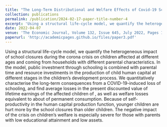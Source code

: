 ```yaml
---
title: "The Long-Term Distributional and Welfare Effects of Covid-19 School Closures"
collection: publications
permalink: /publication/2024-02-17-paper-title-number-4
excerpt: 'Using a structural life-cycle model, we quantify the heterogeneous impact of school closures during the corona crisis on children affected at different ages and coming from households with different parental characteristics. In the model, public investment through schooling is combined with parental time and resource investments in the production of child human capital at different stages in the children’s development process. We quantitatively characterise the long-term consequences from a COVID-19-induced loss of schooling, and find average losses in the present discounted value of lifetime earnings of the affected children of ⁠, as well as welfare losses equivalent to about  of permanent consumption. Because of self-productivity in the human capital production function, younger children are hurt more by the school closures than older children. The negative impact of the crisis on children’s welfare is especially severe for those with parents with low educational attainment and low assets.'
date: 2022-04-07
venue: 'The Economic Journal, Volume 132, Issue 645, July 2022, Pages 1647–1683'
paperurl: 'http://academicpages.github.io/files/paper3.pdf'
---
```


Using a structural life-cycle model, we quantify the heterogeneous impact of school closures during the corona crisis on children affected at different ages and coming from households with different parental characteristics. In the model, public investment through schooling is combined with parental time and resource investments in the production of child human capital at different stages in the children’s development process. We quantitatively characterise the long-term consequences from a COVID-19-induced loss of schooling, and find average losses in the present discounted value of lifetime earnings of the affected children of ⁠, as well as welfare losses equivalent to about  of permanent consumption. Because of self-productivity in the human capital production function, younger children are hurt more by the school closures than older children. The negative impact of the crisis on children’s welfare is especially severe for those with parents with low educational attainment and low assets.
